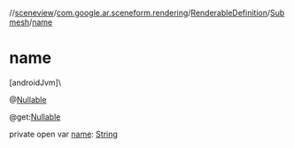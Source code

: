 //[sceneview](../../../../index.md)/[com.google.ar.sceneform.rendering](../../index.md)/[RenderableDefinition](../index.md)/[Submesh](index.md)/[name](name.md)

# name

[androidJvm]\

@[Nullable](https://developer.android.com/reference/kotlin/androidx/annotation/Nullable.html)

@get:[Nullable](https://developer.android.com/reference/kotlin/androidx/annotation/Nullable.html)

private open var [name](name.md): [String](https://developer.android.com/reference/kotlin/java/lang/String.html)
